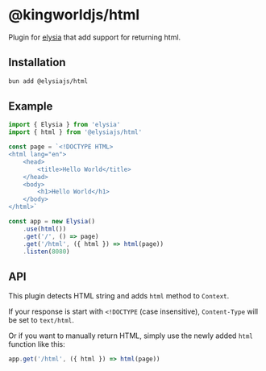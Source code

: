 # @kingworldjs/html
Plugin for [elysia](https://github.com/elysiajs/elysia) that add support for returning html.

## Installation
```bash
bun add @elysiajs/html
```

## Example
```typescript
import { Elysia } from 'elysia'
import { html } from '@elysiajs/html'

const page = `<!DOCTYPE HTML>
<html lang="en">
    <head>
        <title>Hello World</title>
    </head>
    <body>
        <h1>Hello World</h1>
    </body>
</html>`

const app = new Elysia()
    .use(html())
    .get('/', () => page)
    .get('/html', ({ html }) => html(page))
    .listen(8080)
```

## API
This plugin detects HTML string and adds `html` method to `Context`.

If your response is start with `<!DOCTYPE` (case insensitive), `Content-Type` will be set to `text/html`.

Or if you want to manually return HTML, simply use the newly added `html` function like this:
```typescript
app.get('/html', ({ html }) => html(page))
```
